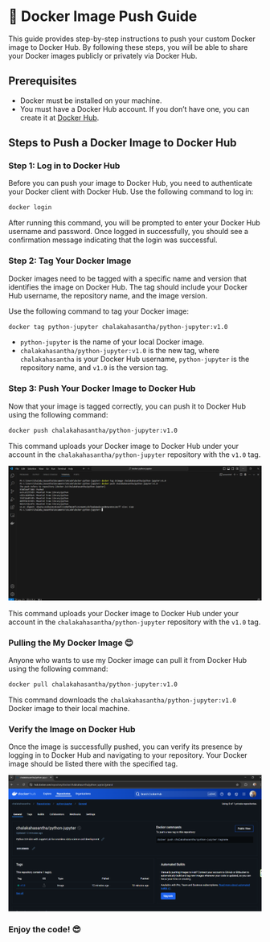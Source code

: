# 🚀 Docker Image Push Guide

This guide provides step-by-step instructions to push your custom Docker image to Docker Hub. By following these steps, you will be able to share your Docker images publicly or privately via Docker Hub.

## Prerequisites

- Docker must be installed on your machine.
- You must have a Docker Hub account. If you don’t have one, you can create it at [Docker Hub](https://hub.docker.com/).

## Steps to Push a Docker Image to Docker Hub

### Step 1: Log in to Docker Hub

Before you can push your image to Docker Hub, you need to authenticate your Docker client with Docker Hub. Use the following command to log in:

```bash
docker login
```

After running this command, you will be prompted to enter your Docker Hub username and password. Once logged in successfully, you should see a confirmation message indicating that the login was successful.

### Step 2: Tag Your Docker Image

Docker images need to be tagged with a specific name and version that identifies the image on Docker Hub. The tag should include your Docker Hub username, the repository name, and the image version.

Use the following command to tag your Docker image:

```bash
docker tag python-jupyter chalakahasantha/python-jupyter:v1.0
```

- `python-jupyter` is the name of your local Docker image.
- `chalakahasantha/python-jupyter:v1.0` is the new tag, where `chalakahasantha` is your Docker Hub username, `python-jupyter` is the repository name, and `v1.0` is the version tag.



### Step 3: Push Your Docker Image to Docker Hub

Now that your image is tagged correctly, you can push it to Docker Hub using the following command:

```bash
docker push chalakahasantha/python-jupyter:v1.0
```


This command uploads your Docker image to Docker Hub under your account in the `chalakahasantha/python-jupyter` repository with the `v1.0` tag.

![Docker Login](images/docker_push.png)

This command uploads your Docker image to Docker Hub under your account in the `chalakahasantha/python-jupyter` repository with the `v1.0` tag.

### Pulling the My Docker Image 😊

Anyone who wants to use my Docker image can pull it from Docker Hub using the following command:

```bash
docker pull chalakahasantha/python-jupyter:v1.0
```

This command downloads the `chalakahasantha/python-jupyter:v1.0` Docker image to their local machine.



### Verify the Image on Docker Hub

Once the image is successfully pushed, you can verify its presence by logging in to Docker Hub and navigating to your repository. Your Docker image should be listed there with the specified tag.

![Pushing Docker Image](images/docker_hub.png)

### Enjoy the code! 😎